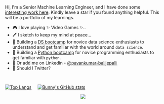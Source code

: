Hi, I'm a Senior Machine Learning Engineer, and I have done some [interesting work here](https://github.com/pavankumarbalijepalli?tab=repositories). Kindly leave a star if you found anything helpful. This will be a portfolio of my learnings.

- 🎮 I love playing ✨ Video Games ✨..
- 🖊️ I sketch to keep my mind at peace...
- 🌱 Building a [DS bootcamp](https://github.com/pavankumarbalijepalli/complete-data-science-bootcamp) for novice data science enthusiasts to understand and get familiar with the world around `data science`.
- 🎃 Building a [Python bootcamp](https://github.com/pavankumarbalijepalli/complete-python-bootcamp) for novice programming enthusiasts to get familiar with `python`.
- 👔 Or add me on Linkedin - [@pavankumar-balijepalli](https://www.linkedin.com/in/pavan-kumar-balijepalli/)
- 🐤 Should I Twitter?

<br/>

[![Top Langs](https://github-readme-stats.vercel.app/api/top-langs/?username=pavankumarbalijepalli&langs_count=3)](https://github.com/pavankumarbalijepalli?tab=repositories)
&nbsp;&nbsp;&nbsp;&nbsp;[![Bunny's GitHub stats](https://github-readme-stats.vercel.app/api?username=pavankumarbalijepalli&show_icons=true&line_height=27)](https://github.com/pavankumarbalijepalli?tab=achievements)

<p align="center">
  <a href="https://github.com/wervlad">
    <img src="https://komarev.com/ghpvc/?username=pavankumarbalijepalli&color=blue&style=flat)" />
  </a>
</p>
<br/>

<!---
pavankumarbalijepalli/pavankumarbalijepalli is a ✨ special ✨ repository because its `README.md` (this file) appears on your GitHub profile.
You can click the Preview link to take a look at your changes.
--->
